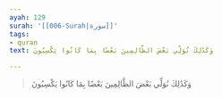 ```yaml
---
ayah: 129
surah: '[[006-Surah|سورة]]'
tags:
- quran
text: وَكَذَٰلِكَ نُوَلِّي بَعْضَ الظَّالِمِينَ بَعْضًا بِمَا كَانُوا يَكْسِبُونَ

---
```

> وَكَذَٰلِكَ نُوَلِّي بَعْضَ الظَّالِمِينَ بَعْضًا بِمَا كَانُوا يَكْسِبُونَ
